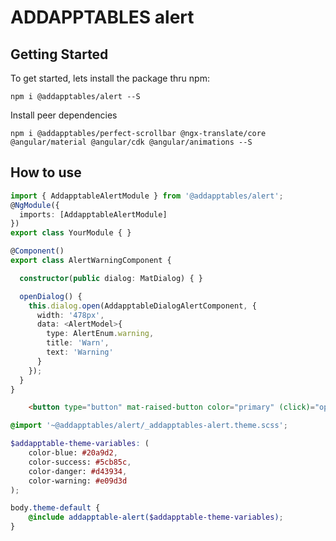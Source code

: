 # ADDAPPTABLES alert

## Getting Started
To get started, lets install the package thru npm:

```
npm i @addapptables/alert --S
```

Install peer dependencies

```
npm i @addapptables/perfect-scrollbar @ngx-translate/core @angular/material @angular/cdk @angular/animations --S
```

## How to use

```typescript
import { AddapptableAlertModule } from '@addapptables/alert';
@NgModule({
  imports: [AddapptableAlertModule]
})
export class YourModule { }
```

```typescript
@Component()
export class AlertWarningComponent {

  constructor(public dialog: MatDialog) { }

  openDialog() {
    this.dialog.open(AddapptableDialogAlertComponent, {
      width: '478px',
      data: <AlertModel>{
        type: AlertEnum.warning,
        title: 'Warn',
        text: 'Warning'
      }
    });
  }
}
```

```html
    <button type="button" mat-raised-button color="primary" (click)="openDialog()">Alert warning</button>
```

```scss
@import '~@addapptables/alert/_addapptables-alert.theme.scss';

$addapptable-theme-variables: (
    color-blue: #20a9d2,
    color-success: #5cb85c,
    color-danger: #d43934,
    color-warning: #e09d3d
);

body.theme-default {
    @include addapptable-alert($addapptable-theme-variables);
}
```